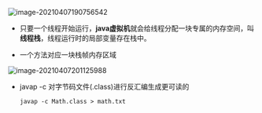 ![image-20210407190756542](C:\Users\y\AppData\Roaming\Typora\typora-user-images\image-20210407190756542.png)

+ 只要一个线程开始运行，**java虚拟机**就会给线程分配一块专属的内存空间，叫**线程栈**，线程运行时的局部变量存在栈中。

+ 一个方法对应一块栈帧内存区域

![image-20210407201125988](C:\Users\y\AppData\Roaming\Typora\typora-user-images\image-20210407201125988.png)

+ javap -c 对字节码文件(.class)进行反汇编生成更可读的

  `javap -c Math.class > math.txt`

